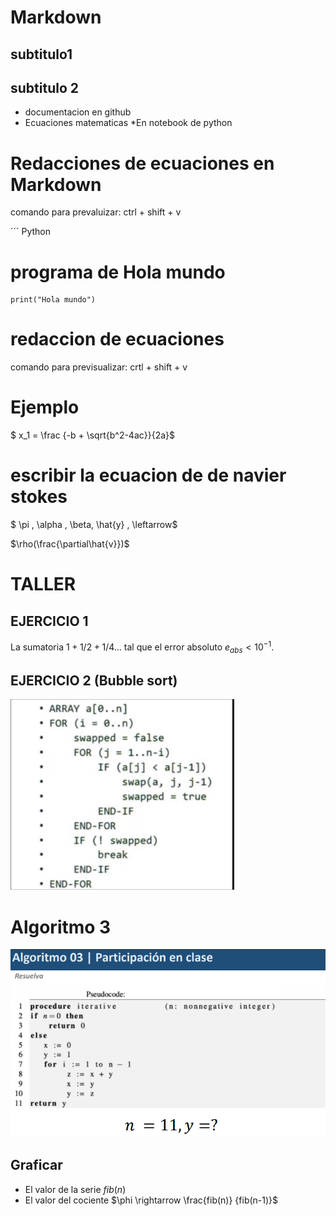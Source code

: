 # Markdown
## subtitulo1
## subtitulo 2


* documentacion en github
* Ecuaciones matematicas
    *En notebook de python

# Redacciones de ecuaciones en Markdown
comando para prevaluizar: ctrl + shift + v

´´´ Python
#   programa de Hola mundo
    print("Hola mundo")

# redaccion de ecuaciones 
comando para previsualizar: crtl + shift + v

# Ejemplo



$ x_1 = \frac {-b + \sqrt{b^2-4ac}}{2a}$

# escribir la ecuacion de de navier stokes

$ \pi , \alpha , \beta, \hat{y} , \leftarrow$

$\rho(\frac{\partial\hat{v}})$

# TALLER

## EJERCICIO 1 
La sumatoria $1 + 1/2 +1/4 ...$ tal que el error absoluto $e_{abs} < 10^{-1}$. 

## EJERCICIO 2 (Bubble sort)
![ejer2](img1.png)


# Algoritmo 3 
![ejer3](im2.png)



## Graficar 
* El valor de la serie $fib(n)$
* El valor del cociente 
$\phi \rightarrow \frac{fib(n)} {fib(n-1)}$

